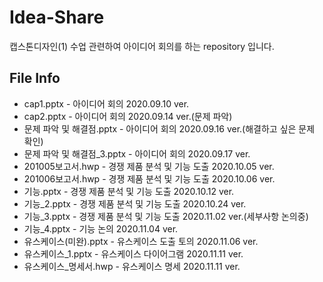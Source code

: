 # Idea-Share

캡스톤디자인(1) 수업 관련하여 아이디어 회의를 하는 repository 입니다.

## File Info

- cap1.pptx - 아이디어 회의 2020.09.10 ver.
- cap2.pptx - 아이디어 회의 2020.09.14 ver.(문제 파악)
- 문제 파악 및 해결점.pptx - 아이디어 회의 2020.09.16 ver.(해결하고 싶은 문제 확인)
- 문제 파악 및 해결점_3.pptx - 아이디어 회의 2020.09.17 ver.
- 201005보고서.hwp - 경쟁 제품 분석 및 기능 도출 2020.10.05 ver.
- 201006보고서.hwp - 경쟁 제품 분석 및 기능 도출 2020.10.06 ver.
- 기능.pptx - 경쟁 제품 분석 및 기능 도출 2020.10.12 ver.
- 기능_2.pptx - 경쟁 제품 분석 및 기능 도출 2020.10.24 ver.
- 기능_3.pptx - 경쟁 제품 분석 및 기능 도출 2020.11.02 ver.(세부사항 논의중)
- 기능_4.pptx - 기능 논의 2020.11.04 ver.
- 유스케이스(미완).pptx - 유스케이스 도출 토의 2020.11.06 ver.
- 유스케이스_1.pptx - 유스케이스 다이어그램 2020.11.11 ver.
- 유스케이스_명세서.hwp - 유스케이스 명세 2020.11.11 ver.
